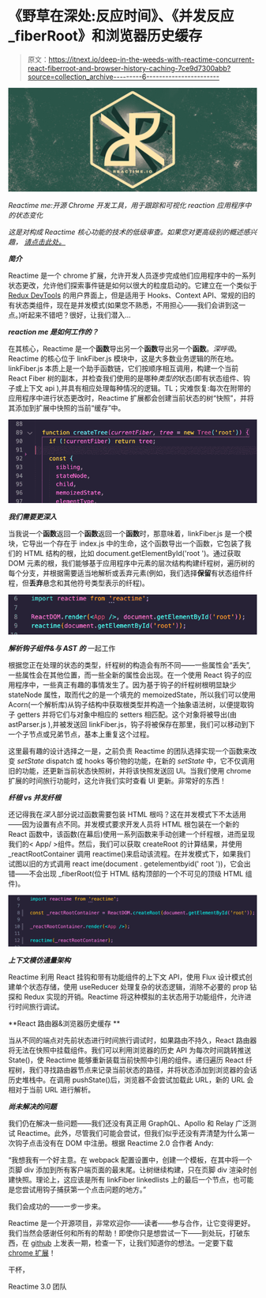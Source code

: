 # 《野草在深处:反应时间》、《并发反应 _fiberRoot》和浏览器历史缓存

> 原文：<https://itnext.io/deep-in-the-weeds-with-reactime-concurrent-react-fiberroot-and-browser-history-caching-7ce9d7300abb?source=collection_archive---------6----------------------->

![](img/504776cc0f5660adde3eefd7a93cd514.png)

*Reactime me:开源 Chrome 开发工具，用于跟踪和可视化 reaction 应用程序中的状态变化*

*这是对构成 Reactime 核心功能的技术的低级审查。如果您对更高级别的概述感兴趣，* [*请点击此处。*](https://medium.com/@chriswillsflannery_54084/time-traveling-state-debugger-reactime-now-supporting-concurrent-mode-routers-and-more-56f9ca6f7601)

***简介***

Reactime 是一个 chrome 扩展，允许开发人员逐步完成他们应用程序中的一系列状态更改，允许他们探索事件链是如何以很大的粒度启动的。它建立在一个类似于 [Redux DevTools](https://chrome.google.com/webstore/detail/redux-devtools/lmhkpmbekcpmknklioeibfkpmmfibljd?hl=en) 的用户界面上，但是适用于 Hooks、Context API、常规的旧的有状态类组件，现在是并发模式(如果您不熟悉，不用担心——我们会讲到这一点。)听起来不错吧？很好，让我们潜入…

***reaction me 是如何工作的？***

在其核心，Reactime 是一个**函数**导出另一个**函数**导出另一个**函数**。*深呼吸*。Reactime 的核心位于 linkFiber.js 模块中，这是大多数业务逻辑的所在地。linkFiber.js 本质上是一个助手函数链，它们按顺序相互调用，构建一个当前 React Fiber 树的副本，并检查我们使用的是哪种*类型的*状态(即有状态组件、钩子或上下文 api ),并具有相应处理每种情况的逻辑。TL；灾难恢复:每次在附带的应用程序中进行状态更改时，Reactime 扩展都会创建当前状态的树“快照”，并将其添加到扩展中快照的当前“缓存”中。

![](img/dcb2fe60c63b0da43ff67a218a267a9d.png)

***我们需要更深入***

当我说一个**函数**返回一个**函数**返回一个**函数**时，那意味着，linkFiber.js 是一个模块，它导出一个存在于 index.js 中的生命，这个函数导出一个函数，它包装了我们的 HTML 结构的根，比如 document.getElementById('root ')。通过获取 DOM 元素的根，我们能够基于应用程序中元素的层次结构构建纤程树，遍历树的每个分支，并根据需要适当地解析或丢弃元素(例如，我们选择**保留**有状态组件纤程，但**丢弃**悬念和其他符号类型表示的纤程)。

![](img/113659d3ea875094cfe5e016ec15cfab.png)

***解析钩子组件&与 AST 的*** 一起工作

根据您正在处理的状态的类型，纤程树的构造会有所不同——一些属性会“丢失”,一些属性会在其他位置，而一些全新的属性会出现。在一个使用 React 钩子的应用程序中，一些真正有趣的事情发生了。因为基于钩子的纤程树根明显缺少 stateNode 属性，取而代之的是一个填充的 memoizedState，所以我们可以使用 Acorn(一个解析库)从钩子结构中获取根类型并构造一个抽象语法树，以便提取钩子 getters 并将它们与对象中相应的 setters 相匹配。这个对象将被导出(由 astParser.js ),并被发送回 linkFiber.js，钩子将被保存在那里，我们可以移动到下一个子节点或兄弟节点，基本上重复这个过程。

这里最有趣的设计选择之一是，之前负责 Reactime 的团队选择实现一个函数来改变 *setState* dispatch 或 hooks 等价物的功能，在新的 *setState* 中，它不仅调用旧的功能，还更新当前状态快照树，并将该快照发送回 UI。当我们使用 chrome 扩展的时间旅行功能时，这允许我们实时查看 UI 更新。非常好的东西！

***纤根 vs 并发纤根***

还记得我在*深入*部分说过函数需要包装 HTML 根吗？这在并发模式下不太适用——因为设置有点不同。并发模式要求开发人员将 HTML 根包装在一个新的 React 函数中，该函数(在幕后)使用一系列函数来手动创建一个纤程根，进而呈现我们的< App/ >组件。然后，我们可以获取 createRoot 的计算结果，并使用 _reactRootContainer 调用 reactime()来启动该流程。在并发模式下，如果我们试图以旧的方式调用 react ime(document . getelementbyid(' root '))，它会出错——不会出现 _fiberRoot(位于 HTML 结构顶部的一个不可见的顶级 HTML 组件)。

![](img/8f82f0999625feef973a747a7883d0d4.png)

***上下文模仿通量架构***

Reactime 利用 React 挂钩和带有功能组件的上下文 API，使用 Flux 设计模式创建单个状态存储，使用 useReducer 处理复杂的状态逻辑，消除不必要的 prop 钻探和 Redux 实现的开销。Reactime 将这种模拟的主状态用于功能组件，允许进行时间旅行调试。

**React 路由器&浏览器历史缓存 **

当从不同的端点对先前状态进行时间旅行调试时，如果路由不持久，React 路由器将无法在快照中挂载组件。我们可以利用浏览器的历史 API 为每次时间跳转推送 State()，使 Reactime 能够重新装载当前快照中引用的组件。递归遍历 React 纤程树，我们寻找路由器节点来记录当前状态的路径，并将状态添加到浏览器的会话历史堆栈中。在调用 pushState()后，浏览器不会尝试加载此 URL，新的 URL 会相对于当前 URL 进行解析。

***尚未解决的问题***

我们仍在解决一些问题——我们还没有真正用 GraphQL、Apollo 和 Relay 广泛测试 Reactime。此外，尽管我们可能会尝试，但我们似乎还没有弄清楚为什么第一次钩子点击没有在 DOM 中注册。根据 Reactime 2.0 合作者 Andy:

“我想我有一个好主意。在 webpack 配置设置中，创建一个模板，在其中将一个页脚 div 添加到所有客户端页面的最末尾。让树继续构建，只在页脚 div 渲染时创建快照。理论上，这应该是所有 linkFiber linkedlists 上的最后一个节点，也可能是您尝试用钩子捕获第一个点击问题的地方。”

我们会成功的——一步一步来。

Reactime 是一个开源项目，非常欢迎你——读者——参与合作，让它变得更好。我们当然会感谢任何和所有的帮助！即使你只是想尝试一下——到处玩，打破东西，在 [github](https://github.com/open-source-labs/reactime) 上发表一期，检查一下，让我们知道你的想法。一定要下载 [chrome 扩展](https://chrome.google.com/webstore/detail/reactime/cgibknllccemdnfhfpmjhffpjfeidjga)！

干杯，

Reactime 3.0 团队
